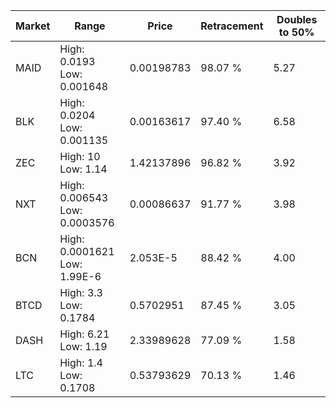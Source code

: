 | Market | Range | Price| Retracement | Doubles to 50% |
| --- | --- | --- | --- | --- |
| MAID | High: 0.0193<br />Low: 0.001648 | 0.00198783 | 98.07 % | 5.27 |
| BLK | High: 0.0204<br />Low: 0.001135 | 0.00163617 | 97.40 % | 6.58 |
| ZEC | High: 10<br />Low: 1.14 | 1.42137896 | 96.82 % | 3.92 |
| NXT | High: 0.006543<br />Low: 0.0003576 | 0.00086637 | 91.77 % | 3.98 |
| BCN | High: 0.0001621<br />Low: 1.99E-6 | 2.053E-5 | 88.42 % | 4.00 |
| BTCD | High: 3.3<br />Low: 0.1784 | 0.5702951 | 87.45 % | 3.05 |
| DASH | High: 6.21<br />Low: 1.19 | 2.33989628 | 77.09 % | 1.58 |
| LTC | High: 1.4<br />Low: 0.1708 | 0.53793629 | 70.13 % | 1.46 |
